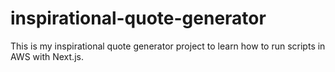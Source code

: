 # inspirational-quote-generator
This is my inspirational quote generator project to learn how to run scripts in AWS with Next.js.
